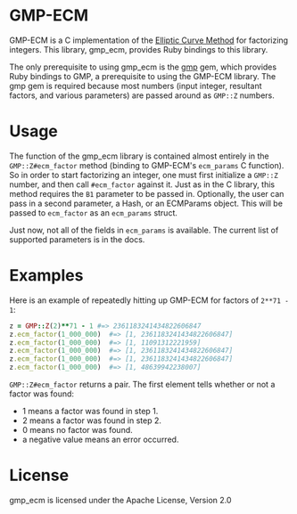 GMP-ECM
=======

GMP-ECM is a C implementation of the [Elliptic Curve Method](http://en.wikipedia.org/wiki/Elliptic_curve_method) for factorizing integers. This library, gmp_ecm, provides Ruby bindings to this library.

The only prerequisite to using gmp_ecm is the [gmp](https://github.com/srawlins/gmp) gem, which provides Ruby bindings to GMP, a prerequisite to using the GMP-ECM library. The gmp gem is required because most numbers (input integer, resultant factors, and various parameters) are passed around as `GMP::Z` numbers.

Usage
=====

The function of the gmp_ecm library is contained almost entirely in the `GMP::Z#ecm_factor` method (binding to GMP-ECM's `ecm_params` C function). So in order to start factorizing an integer, one must first initialize a `GMP::Z` number, and then call `#ecm_factor` against it. Just as in the C library, this method requires the `B1` parameter to be passed in. Optionally, the user can pass in a second parameter, a Hash, or an ECMParams object. This will be passed to `ecm_factor` as an `ecm_params` struct.

Just now, not all of the fields in `ecm_params` is available. The current list of supported parameters is in the docs.

Examples
========

Here is an example of repeatedly hitting up GMP-ECM for factors of `2**71 - 1`:

```ruby
z = GMP::Z(2)**71 - 1 #=> 2361183241434822606847
z.ecm_factor(1_000_000)  #=> [1, 2361183241434822606847]
z.ecm_factor(1_000_000)  #=> [1, 11091312221959]
z.ecm_factor(1_000_000)  #=> [1, 2361183241434822606847]
z.ecm_factor(1_000_000)  #=> [1, 2361183241434822606847]
z.ecm_factor(1_000_000)  #=> [1, 48639942238007]
```

`GMP::Z#ecm_factor` returns a pair. The first element tells whether or not a factor was found:

* 1 means a factor was found in step 1.
* 2 means a factor was found in step 2.
* 0 means no factor was found.
* a negative value means an error occurred.

License
=======

gmp_ecm is licensed under the Apache License, Version 2.0
